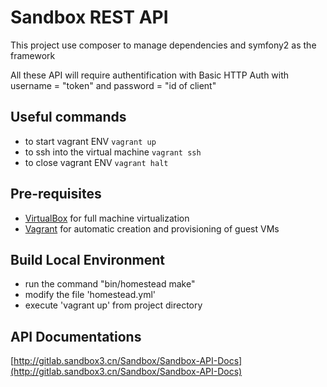 # Sandbox REST API

This project use composer to manage dependencies and symfony2 as the framework

All these API will require authentification with  Basic HTTP Auth
with username = "token" and password = "id of client"

## Useful commands
  * to start vagrant ENV `vagrant up` 
  * to ssh into the virtual machine `vagrant ssh`
  * to close vagrant ENV `vagrant halt`

## Pre-requisites

* [VirtualBox](http://www.virtualbox.org/) for full machine virtualization
* [Vagrant](http://www.vagrantup.com/) for automatic creation and provisioning of guest VMs

## Build Local Environment

* run the command "bin/homestead make"
* modify the file 'homestead.yml'
* execute 'vagrant up' from project directory

## API Documentations

[http://gitlab.sandbox3.cn/Sandbox/Sandbox-API-Docs](http://gitlab.sandbox3.cn/Sandbox/Sandbox-API-Docs)
